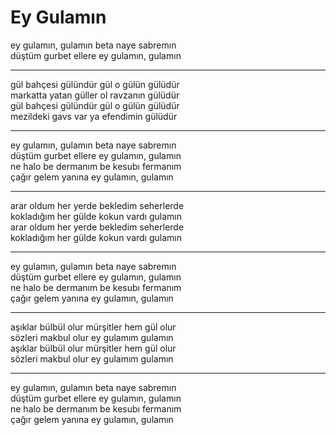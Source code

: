 # Ey Gulamın

ey gulamın, gulamın beta naye sabremın  
düştüm gurbet ellere ey gulamın, gulamın  
****  
gül bahçesi gülündür gül o gülün gülüdür  
markatta yatan güller ol ravzanın gülüdür  
gül bahçesi gülündür gül o gülün gülüdür  
mezildeki gavs var ya efendimin gülüdür  
****  
ey gulamın, gulamın beta naye sabremın  
düştüm gurbet ellere ey gulamın, gulamın  
ne halo be dermanım be kesubı fermanım  
çağır gelem yanına ey gulamın, gulamın  
****  
arar oldum her yerde bekledim seherlerde  
kokladığım her gülde kokun vardı gulamın  
arar oldum her yerde bekledim seherlerde  
kokladığım her gülde kokun vardı gulamın  
****  
ey gulamın, gulamın beta naye sabremın  
düştüm gurbet ellere ey gulamın, gulamın  
ne halo be dermanım be kesubı fermanım  
çağır gelem yanına ey gulamın, gulamın  
****  
aşıklar bülbül olur mürşitler hem gül olur  
sözleri makbul olur ey gulamım gulamın  
aşıklar bülbül olur mürşitler hem gül olur  
sözleri makbul olur ey gulamım gulamın  
****  
ey gulamın, gulamın beta naye sabremın  
düştüm gurbet ellere ey gulamın, gulamın  
ne halo be dermanım be kesubı fermanım  
çağır gelem yanına ey gulamın, gulamın  

